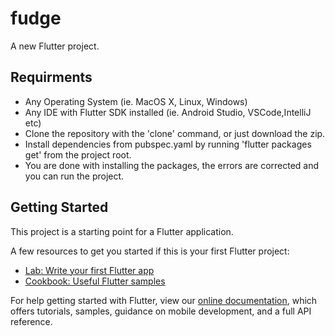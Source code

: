 # fudge

A new Flutter project.

## Requirments
* Any Operating System (ie. MacOS X, Linux, Windows)
* Any IDE with Flutter SDK installed (ie. Android Studio, VSCode,IntelliJ etc)
* Clone the repository with the 'clone' command, or just download the zip.
* Install dependencies from pubspec.yaml by running 'flutter packages get' from the project root.
* You are done with installing the packages, the errors are corrected and you can run the project.

## Getting Started

This project is a starting point for a Flutter application.

A few resources to get you started if this is your first Flutter project:

- [Lab: Write your first Flutter app](https://flutter.dev/docs/get-started/codelab)
- [Cookbook: Useful Flutter samples](https://flutter.dev/docs/cookbook)

For help getting started with Flutter, view our
[online documentation](https://flutter.dev/docs), which offers tutorials,
samples, guidance on mobile development, and a full API reference.
